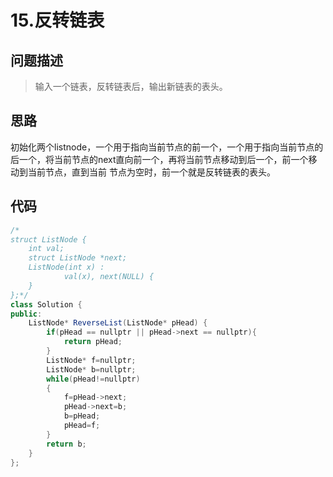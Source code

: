 
# 15.反转链表

## 问题描述
> 输入一个链表，反转链表后，输出新链表的表头。

## 思路
初始化两个listnode，一个用于指向当前节点的前一个，一个用于指向当前节点的后一个，将当前节点的next直向前一个，再将当前节点移动到后一个，前一个移动到当前节点，直到当前 节点为空时，前一个就是反转链表的表头。
## 代码
```java
/*
struct ListNode {
	int val;
	struct ListNode *next;
	ListNode(int x) :
			val(x), next(NULL) {
	}
};*/
class Solution {
public:
    ListNode* ReverseList(ListNode* pHead) {
        if(pHead == nullptr || pHead->next == nullptr){
            return pHead;
        }
        ListNode* f=nullptr;
        ListNode* b=nullptr;
        while(pHead!=nullptr)
        {
            f=pHead->next;
            pHead->next=b;
            b=pHead;
            pHead=f;
        }
        return b;
    }
};
```
